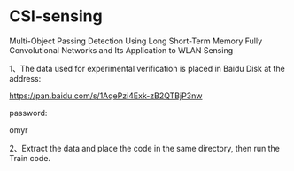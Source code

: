# CSI-sensing
Multi-Object Passing Detection Using Long Short-Term Memory Fully Convolutional Networks and Its Application to WLAN Sensing

1、The data used for experimental verification is placed in Baidu Disk at the address:

https://pan.baidu.com/s/1AqePzi4Exk-zB2QTBjP3nw

password:

omyr

2、Extract the data and place the code in the same directory, then run the Train code.
